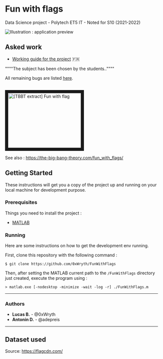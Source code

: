 # Fun with flags

Data Science project - Polytech ET5 IT - Noted for S10 (2021-2022)



![Illustration : application preview](./doc/screenshot.jpg)

## Asked work

- [Working guide for the project](./doc/[FRENCH]_Projet_Guide.pdf) :fr:

""""The subject has been chosen by the students..""""

All remaining bugs are listed [here](https://github.com/0xWryth/FunWithFlags/issues).



<br>
<a href="http://www.youtube.com/watch?feature=player_embedded&v=GXnBy3Iz1u4" target="_blank">
  <img src="http://img.youtube.com/vi/GXnBy3Iz1u4/0.jpg" alt="[TBBT extract] Fun with flag" title="TBBT fun with flag extract" width="240" height="180" border="10" />
</a>

See also : https://the-big-bang-theory.com/fun_with_flags/



## Getting Started

These instructions will get you a copy of the project up and running on your local machine for development purpose.

### Prerequisites

Things you need to install the project :

- [MATLAB](https://mathworks.com/products/matlab.html)


### Running

Here are some instructions on how to get the development env running.

First, clone this repository with the following command :

	$ git clone https://github.com/0xWryth/FunWithFlags

Then, after setting the MATLAB current path to the `/FunWithFlags` directory just created, execute the program using :

	> matlab.exe [-nodesktop -minimize -wait -log -r] ./FunWithFlags.m

<!--
**If you are not familiar with MATLAB**, the most recent [release](https://github.com/0xWryth/FunWithFlags/releases) includes the corresponding `.m` files for Octave.

---

### How it works

After being pre-proceeded (...), the flag dataset is ... before being passed to a PCA (Principal Component Analysis) and then to ...


As you can see, we obtained ...
-->

---

### Authors

* **Lucas B.** - @0xWryth
* **Antonin D.** - @adepreis

---

## Dataset used

Source: https://flagcdn.com/

<!--
---

## Documentation

In the `/doc` folder, you can find a brief [report](./doc/[FRENCH]_Project_Report.pdf) that explains the design choices and contains result screenshots.
-->